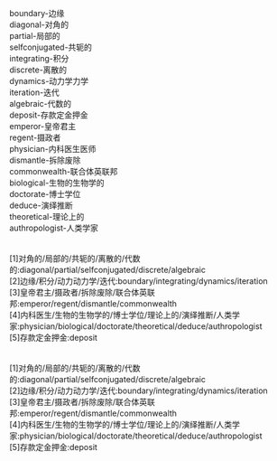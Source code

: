 boundary-边缘<br>
diagonal-对角的<br>
partial-局部的<br>
selfconjugated-共轭的<br>
integrating-积分<br>
discrete-离散的<br>
dynamics-动力学力学<br>
iteration-迭代<br>
algebraic-代数的<br>
deposit-存款定金押金<br>
emperor-皇帝君主<br>
regent-摄政者<br>
physician-内科医生医师<br>
dismantle-拆除废除<br>
commonwealth-联合体英联邦<br>
biological-生物的生物学的<br>
doctorate-博士学位<br>
deduce-演绎推断<br>
theoretical-理论上的<br>
authropologist-人类学家<br>
<br>
<br>
[1]对角的/局部的/共轭的/离散的/代数的:diagonal/partial/selfconjugated/discrete/algebraic<br>
[2]边缘/积分/动力动力学/迭代:boundary/integrating/dynamics/iteration<br>
[3]皇帝君主/摄政者/拆除废除/联合体英联邦:emperor/regent/dismantle/commonwealth<br>
[4]内科医生/生物的生物学的/博士学位/理论上的/演绎推断/人类学家:physician/biological/doctorate/theoretical/deduce/authropologist<br>
[5]存款定金押金:deposit<br>
<br>
<br>
[1]对角的/局部的/共轭的/离散的/代数的:diagonal/partial/selfconjugated/discrete/algebraic<br>
[2]边缘/积分/动力动力学/迭代:boundary/integrating/dynamics/iteration<br>
[3]皇帝君主/摄政者/拆除废除/联合体英联邦:emperor/regent/dismantle/commonwealth<br>
[4]内科医生/生物的生物学的/博士学位/理论上的/演绎推断/人类学家:physician/biological/doctorate/theoretical/deduce/authropologist<br>
[5]存款定金押金:deposit<br>
<br>
<br>
<br>